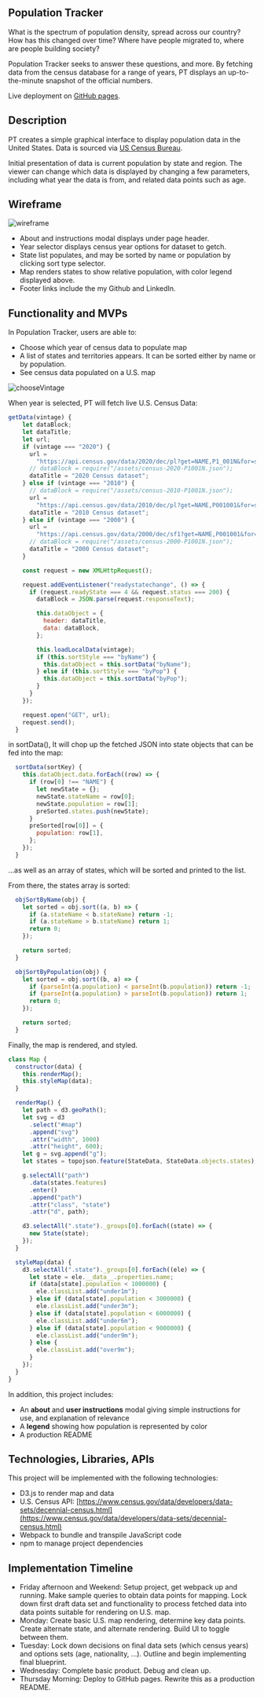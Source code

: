 ## Population Tracker

What is the spectrum of population density, spread across our country? How has this changed over time? Where have people migrated to, where are people building society?

Population Tracker seeks to answer these questions, and more. By fetching data from the census database for a range of years, PT displays an up-to-the-minute snapshot of the official numbers.

Live deployment on [GitHub pages](https://evanhundred.github.io/population-tracker).

## Description

PT creates a simple graphical interface to display population data in the United States. Data is sourced via [US Census Bureau](https://www.census.gov/data/developers/data-sets/decennial-census.html).

Initial presentation of data is current population by state and region. The viewer can change which data is displayed by changing a few parameters, including what year the data is from, and related data points such as age.

## Wireframe

![wireframe](./assets/wireframe.png)

- About and instructions modal displays under page header.
- Year selector displays census year options for dataset to getch.
- State list populates, and may be sorted by name or population by clicking sort type selector.
- Map renders states to show relative population, with color legend displayed above.
- Footer links include the my Github and LinkedIn.

## Functionality and MVPs

In Population Tracker, users are able to:

- Choose which year of census data to populate map
- A list of states and territories appears. It can be sorted either by name or by population.
- See census data populated on a U.S. map

![chooseVintage](./assets/snapshots/showSite.gif)

When year is selected, PT will fetch live U.S. Census Data:

```javascript
getData(vintage) {
    let dataBlock;
    let dataTitle;
    let url;
    if (vintage === "2020") {
      url =
        "https://api.census.gov/data/2020/dec/pl?get=NAME,P1_001N&for=state:*&key=09beac347deddc9da12be4ca736c435f707ebec2";
      // dataBlock = require("/assets/census-2020-P1001N.json");
      dataTitle = "2020 Census dataset";
    } else if (vintage === "2010") {
      // dataBlock = require("/assets/census-2010-P1001N.json");
      url =
        "https://api.census.gov/data/2010/dec/pl?get=NAME,P001001&for=state:*&key=09beac347deddc9da12be4ca736c435f707ebec2";
      dataTitle = "2010 Census dataset";
    } else if (vintage === "2000") {
      url =
        "https://api.census.gov/data/2000/dec/sf1?get=NAME,P001001&for=state:*&key=09beac347deddc9da12be4ca736c435f707ebec2";
      // dataBlock = require("/assets/census-2000-P1001N.json");
      dataTitle = "2000 Census dataset";
    }

    const request = new XMLHttpRequest();

    request.addEventListener("readystatechange", () => {
      if (request.readyState === 4 && request.status === 200) {
        dataBlock = JSON.parse(request.responseText);

        this.dataObject = {
          header: dataTitle,
          data: dataBlock,
        };

        this.loadLocalData(vintage);
        if (this.sortStyle === "byName") {
          this.dataObject = this.sortData("byName");
        } else if (this.sortStyle === "byPop") {
          this.dataObject = this.sortData("byPop");
        }
      }
    });

    request.open("GET", url);
    request.send();
  }
```

in sortData(), It will chop up the fetched JSON into state objects that can be fed into the map:

```javascript
  sortData(sortKey) {
    this.dataObject.data.forEach((row) => {
      if (row[0] !== "NAME") {
        let newState = {};
        newState.stateName = row[0];
        newState.population = row[1];
        preSorted.states.push(newState);
      }
      preSorted[row[0]] = {
        population: row[1],
      };
    });
  }
```

...as well as an array of states, which will be sorted and printed to the list.

From there, the states array is sorted:

```javascript
  objSortByName(obj) {
    let sorted = obj.sort((a, b) => {
      if (a.stateName < b.stateName) return -1;
      if (a.stateName > b.stateName) return 1;
      return 0;
    });

    return sorted;
  }

  objSortByPopulation(obj) {
    let sorted = obj.sort((b, a) => {
      if (parseInt(a.population) < parseInt(b.population)) return -1;
      if (parseInt(a.population) > parseInt(b.population)) return 1;
      return 0;
    });

    return sorted;
  }
```

Finally, the map is rendered, and styled.

```javascript
class Map {
  constructor(data) {
    this.renderMap();
    this.styleMap(data);
  }

  renderMap() {
    let path = d3.geoPath();
    let svg = d3
      .select("#map")
      .append("svg")
      .attr("width", 1000)
      .attr("height", 600);
    let g = svg.append("g");
    let states = topojson.feature(StateData, StateData.objects.states);

    g.selectAll("path")
      .data(states.features)
      .enter()
      .append("path")
      .attr("class", "state")
      .attr("d", path);

    d3.selectAll(".state")._groups[0].forEach((state) => {
      new State(state);
    });
  }

  styleMap(data) {
    d3.selectAll(".state")._groups[0].forEach((ele) => {
      let state = ele.__data__.properties.name;
      if (data[state].population < 1000000) {
        ele.classList.add("under1m");
      } else if (data[state].population < 3000000) {
        ele.classList.add("under3m");
      } else if (data[state].population < 6000000) {
        ele.classList.add("under6m");
      } else if (data[state].population < 9000000) {
        ele.classList.add("under9m");
      } else {
        ele.classList.add("over9m");
      }
    });
  }
}
```

In addition, this project includes:

- An **about** and **user instructions** modal giving simple instructions for use, and explanation of relevance
- A **legend** showing how population is represented by color
- A production README

## Technologies, Libraries, APIs

This project will be implemented with the following technologies:

- D3.js to render map and data
- U.S. Census API: [https://www.census.gov/data/developers/data-sets/decennial-census.html](https://www.census.gov/data/developers/data-sets/decennial-census.html)
- Webpack to bundle and transpile JavaScript code
- npm to manage project dependencies

## Implementation Timeline

- Friday afternoon and Weekend: Setup project, get webpack up and running. Make sample queries to obtain data points for mapping. Lock down first draft data set and functionality to process fetched data into data points suitable for rendering on U.S. map.
- Monday: Create basic U.S. map rendering, determine key data points. Create alternate state, and alternate rendering. Build UI to toggle between them.
- Tuesday: Lock down decisions on final data sets (which census years) and options sets (age, nationality, ...). Outline and begin implementing final blueprint.
- Wednesday: Complete basic product. Debug and clean up.
- Thursday Morning: Deploy to GitHub pages. Rewrite this as a production README.
